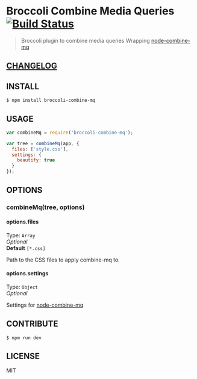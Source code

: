 # Broccoli Combine Media Queries  [![Build Status](https://travis-ci.org/raiseandfall/broccoli-combine-mq.svg)](https://travis-ci.org/raiseandfall/broccoli-combine-mq)

> Broccoli plugin to combine media queries
> Wrapping [node-combine-mq](https://github.com/frontendfriends/node-combine-mq)

## [CHANGELOG](./CHANGELOG.md)

## INSTALL

```shell
$ npm install broccoli-combine-mq
```

## USAGE
```javascript
var combineMq = require('broccoli-combine-mq');

var tree = combineMq(app, {
  files: ['style.css'],
  settings: {
    beautify: true
  }
});
```

## OPTIONS

### combineMq(tree, options)

#### options.files
Type: `Array`  
_Optional_  
**Default** ```[*.css]```

Path to the CSS files to apply combine-mq to.

#### options.settings
Type: `Object`  
_Optional_  

Settings for [node-combine-mq](https://github.com/frontendfriends/node-combine-mq)

## CONTRIBUTE
```shell
$ npm run dev
```

## LICENSE
MIT
